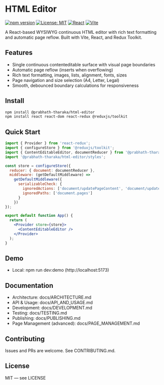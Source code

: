 # HTML Editor

[![npm version](https://badge.fury.io/js/%40prabhath-tharaka%2Fhtml-editor.svg)](https://badge.fury.io/js/%40prabhath-tharaka%2Fhtml-editor)
[![License: MIT](https://img.shields.io/badge/License-MIT-yellow.svg)](https://opensource.org/licenses/MIT)
[![React](https://img.shields.io/badge/React-19-blue.svg)](https://reactjs.org/)
[![Vite](https://img.shields.io/badge/Vite-7-646CFF.svg)](https://vitejs.dev/)

A React-based WYSIWYG continuous HTML editor with rich text formatting and automatic page reflow. Built with Vite, React, and Redux Toolkit.

## Features

- Single continuous contenteditable surface with visual page boundaries
- Automatic page reflow (inserts <page-break> when overflowing)
- Rich text formatting, images, lists, alignment, fonts, sizes
- Page navigation and size selection (A4, Letter, Legal)
- Smooth, debounced boundary calculations for responsiveness

## Install

```bash
npm install @prabhath-tharaka/html-editor
npm install react react-dom react-redux @reduxjs/toolkit
```

## Quick Start

```jsx
import { Provider } from 'react-redux';
import { configureStore } from '@reduxjs/toolkit';
import { ContentEditableEditor, documentReducer } from '@prabhath-tharaka/html-editor';
import '@prabhath-tharaka/html-editor/styles';

const store = configureStore({
  reducer: { document: documentReducer },
  middleware: (getDefaultMiddleware) =>
    getDefaultMiddleware({
      serializableCheck: {
        ignoredActions: ['document/updatePageContent', 'document/updatePages'],
        ignoredPaths: ['document.pages']
      }
    })
});

export default function App() {
  return (
    <Provider store={store}>
      <ContentEditableEditor />
    </Provider>
  );
}
```

## Demo

- Local: npm run dev:demo (http://localhost:5173)

## Documentation

- Architecture: docs/ARCHITECTURE.md
- API & Usage: docs/API_AND_USAGE.md
- Development: docs/DEVELOPMENT.md
- Testing: docs/TESTING.md
- Publishing: docs/PUBLISHING.md
- Page Management (advanced): docs/PAGE_MANAGEMENT.md

## Contributing

Issues and PRs are welcome. See CONTRIBUTING.md.

## License

MIT — see LICENSE
